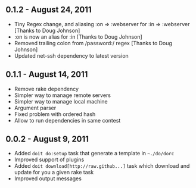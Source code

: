 ## 0.1.2 - August 24, 2011

* Tiny Regex change, and aliasing :on => :webserver for :in => :webserver [Thanks to Doug Johnson]
* :on is now an alias for :in [Thanks to Doug Johnson]
* Removed trailing colon from /password:/ regex [Thanks to Doug Johnson]
* Updated net-ssh dependency to latest version

## 0.1.1 - August 14, 2011

* Remove rake dependency
* Simpler way to manage remote servers
* Simpler way to manage local machine
* Argument parser
* Fixed problem with ordered hash
* Allow to run dependencies in same contest

## 0.0.2 - August 9, 2011

* Added `doit do:setup` task that generate a template in `~./do/dorc`
* Improved support of plugins
* Added `doit download[http://raw.github...]` task which download and update for you a given rake task
* Improved output messages
